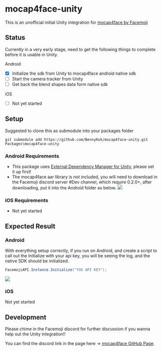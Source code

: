 # mocap4face-unity 
This is an unofficial initial Unity integration for [mocap4face by Facemoji](https://github.com/facemoji/mocap4face)

## Status

Currently in a very early stage, need to get the following things to complete before it is usable in Unity.

Android
- [x] Initialize the sdk from Unity to mocap4face android native sdk
- [ ] Start the camera tracker from Unity
- [ ] Get back the blend shapes data form native sdk

iOS
- [ ] Not yet started

## Setup

Suggested to clone this as submodule into your packages folder


```
git submodule add https://github.com/BennyKok/mocap4face-unity.git Packages\mocap4face-unity 
```

### Android Requirements
- This package uses [External Dependency Manager for Unity](https://github.com/googlesamples/unity-jar-resolver), please set it up first!
- The mocap4face aar library is not included, you will need to download in the Facemoji discord server #Dev channel, which require 0.2.0+, after downloading, put it into the Android folder as below.
![](.screenshots/2021-11-18-23-26-52.png)




### iOS Requirements
- Not yet started

## Expected Result

### Android
With everything setup correctly, if you run on Android, and create a script to call out the Initialize with your api key, you will be seeing the log, and the native SDK should be initialized.
```csharp
FacemojiAPI.Instance.Initialize("YOU API KEY");
```
![](.screenshots/2021-11-18-233537.png)

### iOS
Not yet started



## Development

Please chime in the Facemoji discord for further discussion if you wanna help out the Unity integration!!

You can find the discord link in the page here -> [mocap4face GitHub Page](https://github.com/facemoji/mocap4face).
